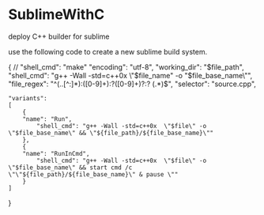 # SublimeWithC
deploy C++ builder for sublime

use the following code to create a new sublime build system.

{
    // "shell_cmd": "make"
    "encoding": "utf-8",
    "working_dir": "$file_path",
    "shell_cmd": "g++ -Wall -std=c++0x \"$file_name\" -o \"$file_base_name\"",
    "file_regex": "^(..[^:]*):([0-9]+):?([0-9]+)?:? (.*)$",
    "selector": "source.cpp",

    "variants": 
    [
        {   
        "name": "Run",
            "shell_cmd": "g++ -Wall -std=c++0x  \"$file\" -o \"$file_base_name\" && \"${file_path}/${file_base_name}\""
        },
        {   
        "name": "RunInCmd",
            "shell_cmd": "g++ -Wall -std=c++0x  \"$file\" -o \"$file_base_name\" && start cmd /c \"\"${file_path}/${file_base_name}\" & pause \""
        }
    ]
}

